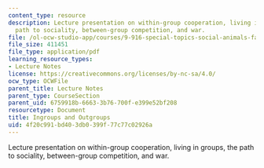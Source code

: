 ```yaml
---
content_type: resource
description: Lecture presentation on within-group cooperation, living in groups, the
  path to sociality, between-group competition, and war.
file: /ol-ocw-studio-app/courses/9-916-special-topics-social-animals-fall-2009/4f20c991bd403db0399f77c77c02926a_MIT9_916F09_lec08.pdf
file_size: 411451
file_type: application/pdf
learning_resource_types:
- Lecture Notes
license: https://creativecommons.org/licenses/by-nc-sa/4.0/
ocw_type: OCWFile
parent_title: Lecture Notes
parent_type: CourseSection
parent_uid: 6759918b-6663-3b76-700f-e399e52bf208
resourcetype: Document
title: Ingroups and Outgroups
uid: 4f20c991-bd40-3db0-399f-77c77c02926a
---
```

Lecture presentation on within-group cooperation, living in groups, the path to sociality, between-group competition, and war.